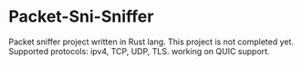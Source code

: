 # Packet-Sni-Sniffer
Packet sniffer project written in Rust lang.
This project is not completed yet.
Supported protocols: ipv4, TCP, UDP, TLS.
working on QUIC support.
